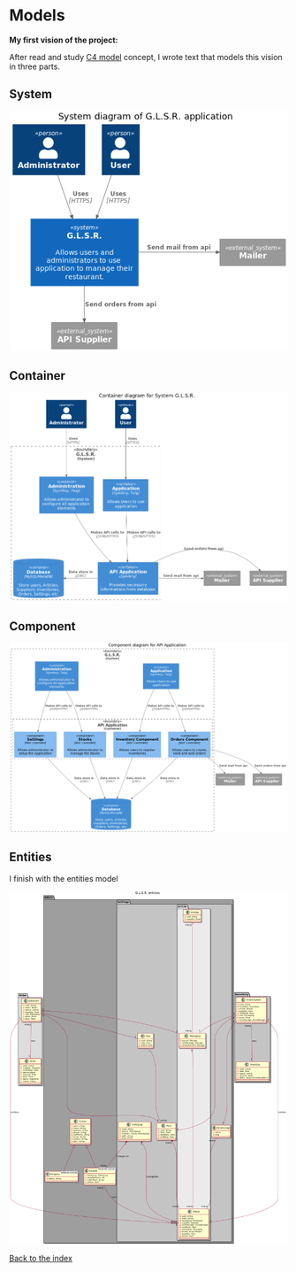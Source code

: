 Models
======

**My first vision of the project:** 

After read and study [C4 model](https://c4model.com/) concept, I wrote text that models this vision in three parts.

## System

[![System](../C4-Model/img/System.png)](../C4-Model/system/system.puml)

## Container

[![Container](../C4-Model/img/Container.png)](../C4-Model/system/container/container.puml)

## Component

[![Component](../C4-Model/img/API.png)](../C4-Model/system/container/components/api-component.puml)

## Entities

I finish with the entities model

[![Entities](../C4-Model/img/Entities.png)](../uml/entities.puml)

[Back to the index](usecases.md)
